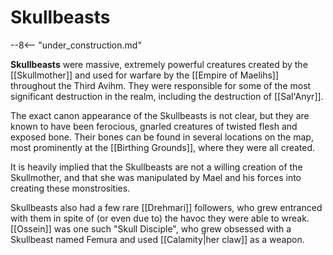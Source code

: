 # Skullbeasts

--8<-- "under_construction.md"

**Skullbeasts** were massive, extremely powerful creatures created by the [[Skullmother]] and used for warfare by the [[Empire of Maelihs]] throughout the Third Avihm. They were responsible for some of the most significant destruction in the realm, including the destruction of [[Sal'Anyr]].

The exact canon appearance of the Skullbeasts is not clear, but they are known to have been ferocious, gnarled creatures of twisted flesh and exposed bone. Their bones can be found in several locations on the map, most prominently at the [[Birthing Grounds]], where they were all created.

It is heavily implied that the Skullbeasts are not a willing creation of the Skullmother, and that she was manipulated by Mael and his forces into creating these monstrosities.

Skullbeasts also had a few rare [[Drehmari]] followers, who grew entranced with them in spite of (or even due to) the havoc they were able to wreak. [[Ossein]] was one such "Skull Disciple", who grew obsessed with a Skullbeast named Femura and used [[Calamity|her claw]] as a weapon.
